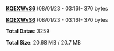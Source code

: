 [**KQEXWvS6**](/data/KQEXWvS6.txt) (08/01/23 - 03:16)- 370 bytes

[**KQEXWvS6**](/data/KQEXWvS6.txt) (08/01/23 - 03:16)- 370 bytes

**Total Datas**: 3259

**Total Size**: 20.68 MB / 20.7 MB